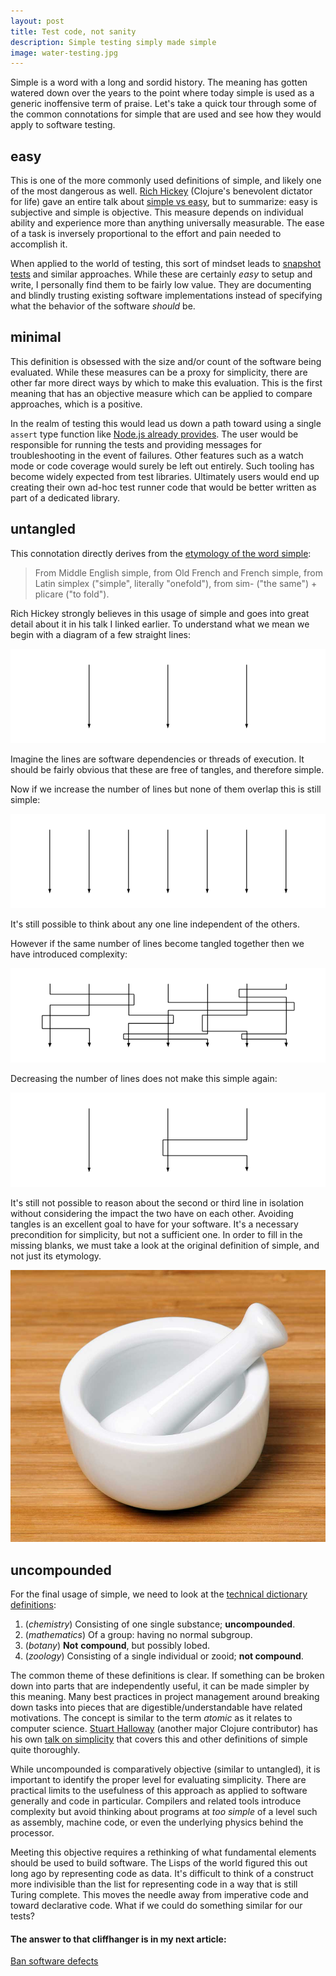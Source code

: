 ```yaml
---
layout: post
title: Test code, not sanity
description: Simple testing simply made simple
image: water-testing.jpg
---
```


Simple is a word with a long and sordid history. The meaning has gotten watered down over the years to the point where today simple is used as a generic inoffensive term of praise. Let's take a quick tour through some of the common connotations for simple that are used and see how they would apply to software testing.

## easy

This is one of the more commonly used definitions of simple, and likely one of the most dangerous as well. [Rich Hickey](https://twitter.com/richhickey) (Clojure's benevolent dictator for life) gave an entire talk about [simple vs easy](https://youtu.be/rI8tNMsozo0?t=50s), but to summarize: easy is subjective and simple is objective. This measure depends on individual ability and experience more than anything universally measurable. The ease of a task is inversely proportional to the effort and pain needed to accomplish it.

When applied to the world of testing, this sort of mindset leads to [snapshot tests](https://facebook.github.io/jest/docs/en/snapshot-testing.html) and similar approaches. While these are certainly _easy_ to setup and write, I personally find them to be fairly low value. They are documenting and blindly trusting existing software implementations instead of specifying what the behavior of the software _should_ be.

## minimal

This definition is obsessed with the size and/or count of the software being evaluated. While these measures can be a proxy for simplicity, there are other far more direct ways by which to make this evaluation. This is the first meaning that has an objective measure which can be applied to compare approaches, which is a positive.

In the realm of testing this would lead us down a path toward using a single `assert` type function like [Node.js already provides](https://nodejs.org/api/assert.html#assert_assert_value_message). The user would be responsible for running the tests and providing messages for troubleshooting in the event of failures. Other features such as a watch mode or code coverage would surely be left out entirely. Such tooling has become widely expected from test libraries. Ultimately users would end up creating their own ad-hoc test runner code that would be better written as part of a dedicated library.

## untangled

This connotation directly derives from the [etymology of the word simple](https://en.wiktionary.org/wiki/simple#Etymology):

> From Middle English simple, from Old French and French simple, from Latin simplex ("simple", literally "onefold"), from sim- ("the same") + plicare ("to fold").

Rich Hickey strongly believes in this usage of simple and goes into great detail about it in his talk I linked earlier. To understand what we mean we begin with a diagram of a few straight lines:

![](/images/simple-few-lines.png)

Imagine the lines are software dependencies or threads of execution. It should be fairly obvious that these are free of tangles, and therefore simple.

Now if we increase the number of lines but none of them overlap this is still simple:

![](/images/simple-many-lines.png)

It's still possible to think about any one line independent of the others.

However if the same number of lines become tangled together then we have introduced complexity:

![](/images/complex-many-lines.png)

Decreasing the number of lines does not make this simple again:

![](/images/complex-few-lines.png)

It's still not possible to reason about the second or third line in isolation without considering the impact the two have on each other. Avoiding tangles is an excellent goal to have for your software. It's a necessary precondition for simplicity, but not a sufficient one. In order to fill in the missing blanks, we must take a look at the original definition of simple, and not just its etymology.

![](/images/mortar-and-pestle.jpg)

## uncompounded

For the final usage of simple, we need to look at the [technical dictionary definitions](https://en.wiktionary.org/wiki/simple#Adjective):

1.  (_chemistry_) Consisting of one single substance; **uncompounded**.
2.  (_mathematics_) Of a group: having no normal subgroup.
3.  (_botany_) **Not** **compound**, but possibly lobed.
4.  (_zoology_) Consisting of a single individual or zooid; **not compound**.

The common theme of these definitions is clear. If something can be broken down into parts that are independently useful, it can be made simpler by this meaning. Many best practices in project management around breaking down tasks into pieces that are digestible/understandable have related motivations. The concept is similar to the term _atomic_ as it relates to computer science. [Stuart Halloway](https://twitter.com/stuarthalloway) (another major Clojure contributor) has his own [talk on simplicity](https://youtu.be/cidchWg74Y4?t=10m25s) that covers this and other definitions of simple quite thoroughly.

While uncompounded is comparatively objective (similar to untangled), it is important to identify the proper level for evaluating simplicity. There are practical limits to the usefulness of this approach as applied to software generally and code in particular. Compilers and related tools introduce complexity but avoid thinking about programs at _too_ _simple_ of a level such as assembly, machine code, or even the underlying physics behind the processor.

Meeting this objective requires a rethinking of what fundamental elements should be used to build software. The Lisps of the world figured this out long ago by representing code as data. It's difficult to think of a construct more indivisible than the list for representing code in a way that is still Turing complete. This moves the needle away from imperative code and toward declarative code. What if we could do something similar for our tests?

#### The answer to that cliffhanger is in my next article:

[Ban software defects](/ban-software-defects)
